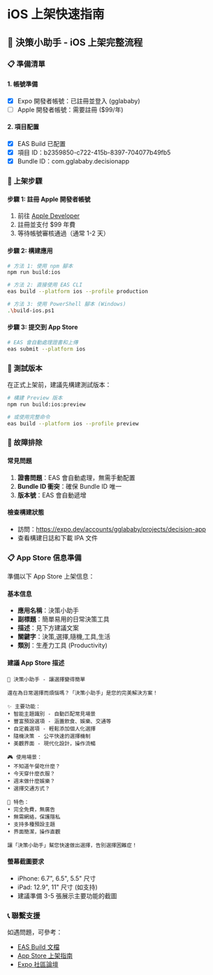 # iOS 上架快速指南

## 🎯 決策小助手 - iOS 上架完整流程

### 📋 準備清單

#### 1. 帳號準備

- [x] Expo 開發者帳號：已註冊並登入 (gglababy)
- [ ] Apple 開發者帳號：需要註冊 ($99/年)

#### 2. 項目配置

- [x] EAS Build 已配置
- [x] 項目 ID：b2359850-c722-415b-8397-704077b49fb5
- [x] Bundle ID：com.gglababy.decisionapp

### 🚀 上架步驟

#### 步驟 1: 註冊 Apple 開發者帳號

1. 前往 [Apple Developer](https://developer.apple.com/)
2. 註冊並支付 $99 年費
3. 等待帳號審核通過（通常 1-2 天）

#### 步驟 2: 構建應用

```bash
# 方法 1: 使用 npm 腳本
npm run build:ios

# 方法 2: 直接使用 EAS CLI
eas build --platform ios --profile production

# 方法 3: 使用 PowerShell 腳本 (Windows)
.\build-ios.ps1
```

#### 步驟 3: 提交到 App Store

```bash
# EAS 會自動處理證書和上傳
eas submit --platform ios
```

### 📱 測試版本

在正式上架前，建議先構建測試版本：

```bash
# 構建 Preview 版本
npm run build:ios:preview

# 或使用完整命令
eas build --platform ios --profile preview
```

### 🔧 故障排除

#### 常見問題

1. **證書問題**：EAS 會自動處理，無需手動配置
2. **Bundle ID 衝突**：確保 Bundle ID 唯一
3. **版本號**：EAS 會自動遞增

#### 檢查構建狀態

- 訪問：https://expo.dev/accounts/gglababy/projects/decision-app
- 查看構建日誌和下載 IPA 文件

### 📋 App Store 信息準備

準備以下 App Store 上架信息：

#### 基本信息

- **應用名稱**：決策小助手
- **副標題**：簡單易用的日常決策工具
- **描述**：見下方建議文案
- **關鍵字**：決策,選擇,隨機,工具,生活
- **類別**：生產力工具 (Productivity)

#### 建議 App Store 描述

```
🎯 決策小助手 - 讓選擇變得簡單

還在為日常選擇而煩惱嗎？「決策小助手」是您的完美解決方案！

✨ 主要功能：
• 智能主題識別 - 自動匹配常見場景
• 豐富預設選項 - 涵蓋飲食、娛樂、交通等
• 自定義選項 - 輕鬆添加個人化選擇
• 隨機決策 - 公平快速的選擇機制
• 美觀界面 - 現代化設計，操作流暢

🎮 使用場景：
• 不知道午餐吃什麼？
• 今天穿什麼衣服？
• 週末做什麼娛樂？
• 選擇交通方式？

🌟 特色：
• 完全免費，無廣告
• 無需網絡，保護隱私
• 支持多種預設主題
• 界面簡潔，操作直觀

讓「決策小助手」幫您快速做出選擇，告別選擇困難症！
```

#### 螢幕截圖要求

- iPhone: 6.7", 6.5", 5.5" 尺寸
- iPad: 12.9", 11" 尺寸 (如支持)
- 建議準備 3-5 張展示主要功能的截圖

### 📞 聯繫支援

如遇問題，可參考：

- [EAS Build 文檔](https://docs.expo.dev/build/introduction)
- [App Store 上架指南](https://developer.apple.com/app-store/submissions/)
- [Expo 社區論壇](https://forums.expo.dev/)
